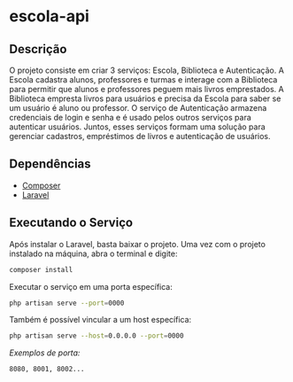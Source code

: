 # escola-api

## Descrição
O projeto consiste em criar 3 serviços: Escola, Biblioteca e Autenticação. A Escola cadastra alunos, professores e turmas e interage com a Biblioteca para permitir que alunos e professores peguem mais livros emprestados. A Biblioteca empresta livros para usuários e precisa da Escola para saber se um usuário é aluno ou professor. O serviço de Autenticação armazena credenciais de login e senha e é usado pelos outros serviços para autenticar usuários. Juntos, esses serviços formam uma solução para gerenciar cadastros, empréstimos de livros e autenticação de usuários.

## Dependências
- [Composer](https://getcomposer.org/)
- [Laravel](https://laravel.com/)

## Executando o Serviço
Após instalar o Laravel, basta baixar o projeto. Uma vez com o projeto instalado na máquina, abra o terminal e digite:
```sh
composer install
```

Executar o serviço em uma porta específica:
```sh
php artisan serve --port=0000
```

Também é possível vincular a um host específica:
```sh
php artisan serve --host=0.0.0.0 --port=0000
```

*Exemplos de porta:*
```sh
8080, 8001, 8002...
```

